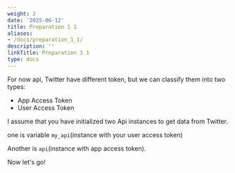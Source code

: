 ```yaml
---
weight: 2
date: '2025-06-12'
title: Preparation 1 1
aliases:
- /docs/preparation_1_1/
description: ''
linkTitle: Preparation 1 1
type: docs
---
```


For now api, Twitter have different token, but we can classify them into two types:

- App Access Token
- User Access Token

I assume that you have initialized two Api instances to get data from Twitter.

one is variable `my_api`(instance with your user access token)

Another is `api`(instance with app access token).

Now let's go!
